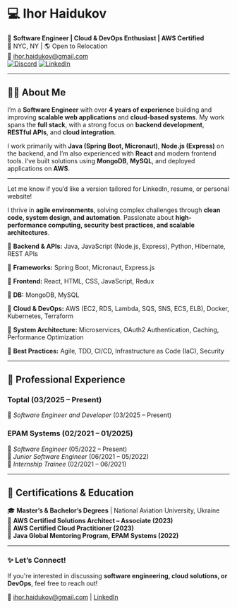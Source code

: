 # 💻 Ihor Haidukov  

🚀 **Software Engineer | Cloud & DevOps Enthusiast | AWS Certified**  
📍 NYC, NY | 🌎 Open to Relocation  
📧 ihor.haidukov@gmail.com  
[![Discord](https://camo.githubusercontent.com/7c80e7e5644b591e16ef6dd9abdf7bd45c04f25e425cd66760ce1fcecac06262/68747470733a2f2f696d672e736869656c64732e696f2f62616467652f446973636f72642d2532333732383944412e7376673f6c6f676f3d646973636f7264266c6f676f436f6c6f723d7768697465)](https://discord.com/channels/rajskij)
[![LinkedIn](https://img.shields.io/badge/LinkedIn-Profile-blue?style=flat&logo=linkedin)](https://www.linkedin.com/in/ihor-haidukov/)  

---

## 👨‍💻 About Me

I’m a **Software Engineer** with over **4 years of experience** building and improving **scalable web applications** and **cloud-based systems**. My work spans the **full stack**, with a strong focus on **backend development**, **RESTful APIs**, and **cloud integration**.

I work primarily with **Java (Spring Boot, Micronaut)**, **Node.js (Express)** on the backend, and I’m also experienced with **React** and modern frontend tools. I’ve built solutions using **MongoDB**, **MySQL**, and deployed applications on **AWS**.

---

Let me know if you’d like a version tailored for LinkedIn, resume, or personal website!
  

I thrive in **agile environments**, solving complex challenges through **clean code, system design, and automation**. Passionate about **high-performance computing, security best practices, and scalable architectures**.  

🔹 **Backend & APIs:** Java, JavaScript (Node.js, Express), Python, Hibernate, REST APIs

🔹 **Frameworks:** Spring Boot, Micronaut, Express.js

🔹 **Frontend:** React, HTML, CSS, JavaScript, Redux

🔹 **DB:** MongoDB, MySQL

🔹 **Cloud & DevOps:** AWS (EC2, RDS, Lambda, SQS, SNS, ECS, ELB), Docker, Kubernetes, Terraform

🔹 **System Architecture:** Microservices, OAuth2 Authentication, Caching, Performance Optimization

🔹 **Best Practices:** Agile, TDD, CI/CD, Infrastructure as Code (IaC), Security

---

## 💼 Professional Experience  
### **Toptal (03/2025 – Present)**  
🔹 *Software Engineer and Developer* (03/2025 – Present)  

### **EPAM Systems (02/2021 – 01/2025)**  
🔹 *Software Engineer* (05/2022 – Present)  
🔹 *Junior Software Engineer* (06/2021 – 05/2022)  
🔹 *Internship Trainee* (02/2021 – 06/2021)  

---

## 📜 Certifications & Education  

🎓 **Master’s & Bachelor’s Degrees** | National Aviation University, Ukraine  
📜 **AWS Certified Solutions Architect – Associate (2023)**  
📜 **AWS Certified Cloud Practitioner (2023)**  
📜 **Java Global Mentoring Program, EPAM Systems (2022)**  

---

### ✨ **Let’s Connect!**  

If you're interested in discussing **software engineering, cloud solutions, or DevOps**, feel free to reach out!  

📧 ihor.haidukov@gmail.com | [LinkedIn](your-linkedin-url)
